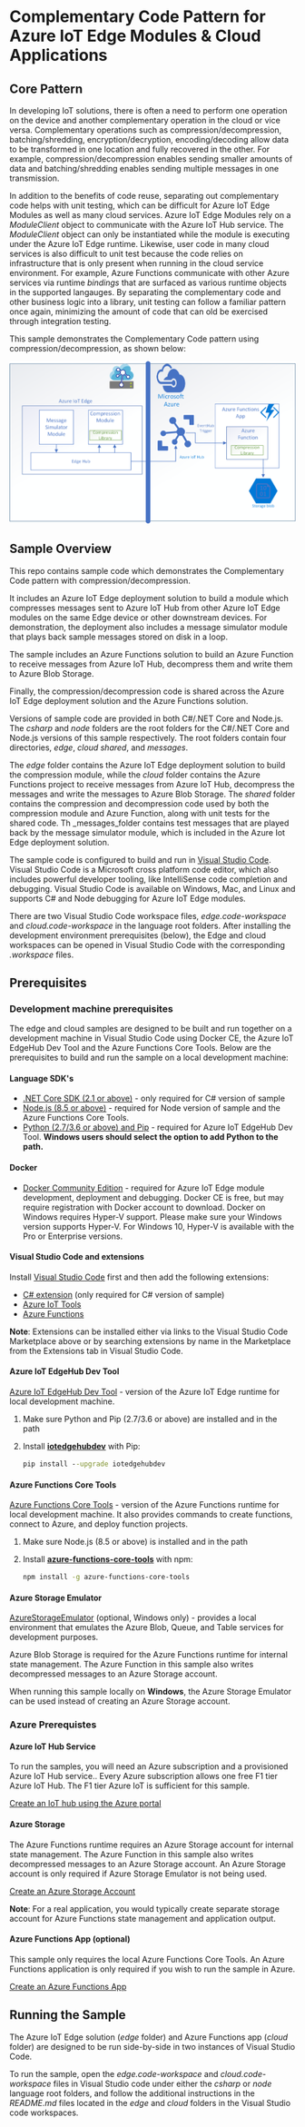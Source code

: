 # Complementary Code Pattern for Azure IoT Edge Modules & Cloud Applications

## Core Pattern 
In developing IoT solutions, there is often a need to perform one operation on the device and another complementary operation in the cloud or vice versa. Complementary operations such as compression/decompression, batching/shredding, encryption/decryption, encoding/decoding allow data to be transformed in one location and fully recovered in the other.  For example, compression/decompression enables sending smaller amounts of data and batching/shredding enables sending multiple messages in one transmission. 

In addition to the benefits of code reuse, separating out complementary code helps with unit testing, which can be  difficult for Azure IoT Edge Modules as well as many cloud services.  Azure IoT Edge Modules rely on a *ModuleClient* object to communicate with the Azure IoT Hub service.  The *ModuleClient* object can only be instantiated while the module is executing under the Azure IoT Edge runtime.  Likewise, user code in many cloud services is also difficult to unit test because the code relies on infrastructure that is only present when running in the cloud service environment.  For example, Azure Functions communicate with other Azure services via runtime *bindings* that are surfaced as various runtime objects in the supported langauges.  By separating the complementary code and other business logic into a library, unit testing can follow a familiar pattern once again, minimizing the amount of code that can old be exercised through integration testing.

This sample demonstrates the Complementary Code pattern using compression/decompression, as shown below:

!['Architecture Diagram of IoT Edge and Cloud interaction'](./arch.png)

## Sample Overview

This repo contains sample code which demonstrates the Complementary Code pattern with compression/decompression.  

It includes an Azure IoT Edge deployment solution to build a module which compresses messages sent to Azure IoT Hub from other Azure IoT Edge modules on the same Edge device or other downstream devices. For demonstration, the deployment also includes a message simulator module that plays back sample messages stored on disk in a loop.  

The sample includes an Azure Functions solution to build an Azure Function to receive messages from Azure IoT Hub, decompress them and write them to Azure Blob Storage.  

Finally, the compression/decompression code is shared across the Azure IoT Edge deployment solution and the Azure Functions solution. 

Versions of sample code are provided in both C#/.NET Core and Node.js.  The _csharp_ and _node_ folders are the root folders for the C#/.NET Core and Node.js versions of this sample respectively.  The root folders contain four directories, _edge_, _cloud_  _shared_, and _messages_.

The _edge_ folder contains the Azure IoT Edge deployment solution to build the compression module, while the _cloud_ folder contains the Azure Functions project to receive messages from Azure IoT Hub, decompress the messages and write the messages to Azure Blob Storage.  The _shared_ folder contains the compression and decompression code used by both the compression module and Azure Function, along with unit tests for the shared code.  Th _messages_folder contains test messages that are played back by the message simulator module, which is included in the Azure Iot Edge deployment solution.

The sample code is configured to build and run in [Visual Studio Code](https://code.visualstudio.com/).  Visual Studio Code is a Microsoft cross platform code editor, which also includes powerful developer tooling, like IntelliSense code completion and debugging.  Visual Studio Code is available on Windows, Mac, and Linux and supports C# and Node debugging for Azure IoT Edge modules.

There are two Visual Studio Code workspace files, _edge.code-workspace_ and _cloud.code-workspace_ in the language root folders. After installing the development environment prerequisites (below), the Edge and cloud workspaces can be opened in Visual Studio Code with the corresponding _.workspace_ files.

## Prerequisites
### Development machine prerequisites

The edge and cloud samples are designed to be built and run together on a development machine in Visual Studio Code using Docker CE, the Azure IoT EdgeHub Dev Tool and the Azure Functions Core Tools. Below are the prerequisites to build and run the sample on a local development machine: 

#### Language SDK's
- [.NET Core SDK (2.1 or above)](https://www.microsoft.com/net/download) - only required for C# version of sample
- [Node.js (8.5 or above)](https://nodejs.org) - required for Node version of sample and the Azure Functions Core Tools.
- [Python (2.7/3.6 or above) and Pip](https://www.python.org/) - required for Azure IoT EdgeHub Dev Tool. **Windows users should select the option to add Python to the path.**

#### Docker
- [Docker Community Edition](https://docs.docker.com/install/) - required for Azure IoT Edge module development, deployment and debugging. Docker CE is free, but may require registration with Docker account to download.  Docker on Windows requires Hyper-V support.  Please make sure your Windows version supports Hyper-V.  For Windows 10, Hyper-V is available with the Pro or Enterprise versions.

#### Visual Studio Code and extensions
Install [Visual Studio Code](https://code.visualstudio.com/) first and then add the following extensions:

- [C# extension](https://marketplace.visualstudio.com/items?itemName=ms-vscode.csharp) (only required for C# version of sample)
- [Azure IoT Tools](https://marketplace.visualstudio.com/items?itemName=vsciot-vscode.azure-iot-tools)
- [Azure Functions](https://marketplace.visualstudio.com/items?itemName=ms-azuretools.vscode-azurefunctions)

**Note**: Extensions can be installed either via links to the Visual Studio Code Marketplace above or by searching extensions by name in the Marketplace from the Extensions tab in Visual Studio Code.

#### Azure IoT EdgeHub Dev Tool
[Azure IoT EdgeHub Dev Tool](https://pypi.org/project/iotedgehubdev/) - version of the Azure IoT Edge runtime for local development machine. 

1. Make sure Python and Pip (2.7/3.6 or above) are installed and in the path
2. Install **[iotedgehubdev](https://pypi.org/project/iotedgehubdev/)** with Pip:

   ```cmd
   pip install --upgrade iotedgehubdev
   ```

####  Azure Functions Core Tools

[Azure Functions Core Tools]() - version of the Azure Functions runtime for local development machine. It also provides commands to create functions, connect to Azure, and deploy function projects.

1. Make sure Node.js (8.5 or above) is installed and in the path

2. Install **[azure-functions-core-tools](https://www.npmjs.com/package/azure-functions-core-tools)** with npm:

    ```bash
    npm install -g azure-functions-core-tools
    ```
#### Azure Storage Emulator

[AzureStorageEmulator](https://go.microsoft.com/fwlink/?linkid=717179&clcid=0x409) (optional, Windows only) - provides a local environment that emulates the Azure Blob, Queue, and Table services for development purposes.

Azure Blob Storage is required for the Azure Functions runtime for internal state management.  The Azure Function in this sample also writes decompressed messages to an Azure Storage account. 

When running this sample locally on **Windows**, the Azure Storage Emulator can be used instead of creating an Azure Storage account.

### Azure Prerequistes 

#### Azure IoT Hub Service
To run the samples, you will need an Azure subscription and a provisioned Azure IoT Hub service.. Every Azure subscription allows one free F1 tier Azure IoT Hub.  The F1 tier Azure IoT is sufficient for this sample. 

[Create an IoT hub using the Azure portal](https://docs.microsoft.com/en-us/azure/iot-hub/quickstart-send-telemetry-dotnet#create-an-iot-hub)

#### Azure Storage 
The Azure Functions runtime requires an Azure Storage account for internal state management.  The Azure Function in this sample also writes decompressed messages to an Azure Storage account.  An Azure Storage account is only required if Azure Storage Emulator is not being used.

[Create an Azure Storage Account](https://docs.microsoft.com/en-us/azure/storage/common/storage-quickstart-create-account?tabs=azure-portal)

**Note**: For a real application, you would typically create separate storage account for Azure Functions state management and application output.

#### Azure Functions App (optional)
This sample only requires the local Azure Functions Core Tools.  An Azure Functions application is only required if you wish to run the sample in Azure.

[Create an Azure Functions App](https://docs.microsoft.com/en-us/azure/azure-functions/functions-create-first-azure-function#create-a-function-app)


## Running the Sample

The Azure IoT Edge solution (*edge* folder) and Azure Functions app (*cloud* folder) are designed to be run side-by-side in two instances of Visual Studio Code.  

To run the sample, open the _edge.code-workspace_ and _cloud.code-workspace_ files in Visual Studio code under either the _csharp_ or _node_ language root folders, and follow the additional instructions in the *README.md* files located in the _edge_ and _cloud_ folders in the Visual Studio code workspaces. 
 





